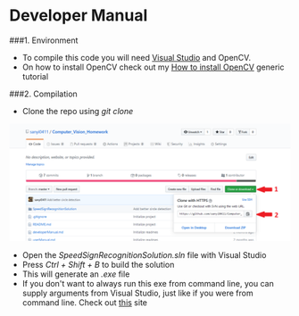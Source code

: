 # Developer Manual

###1. Environment
- To compile this code you will need [Visual Studio](https://visualstudio.microsoft.com/downloads/) and OpenCV.
- On how to install OpenCV check out my [How to install OpenCV](https://github.com/sanyi0411/Tutorials/tree/master/How%20to%20install%20OpenCV) generic tutorial

###2. Compilation
- Clone the repo using *git clone <url>*

![](images/d1.png)

- Open the *SpeedSignRecognitionSolution.sln* file with Visual Studio
- Press *Ctrl + Shift + B* to build the solution
- This will generate an *.exe* file
- If you don't want to always run this exe from command line, you can supply arguments from Visual Studio, just like if you were from command line. Check out [this](https://dailydotnettips.com/how-to-pass-command-line-arguments-using-visual-studio/) site